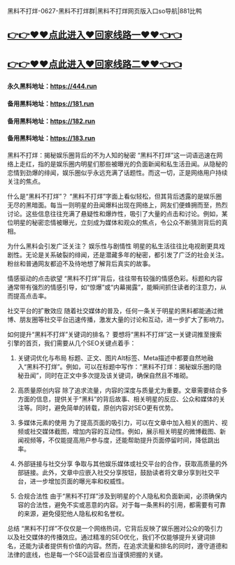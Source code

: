 黑料不打烊-0627-黑料不打烊群|黑料不打烊网页版入口so导航|881比鸭

## [👉👉♥♥点此进入♥回家线路一♥♥👈👈](https://unpkg.com/182run/index.html)
## [👉👉♥♥点此进入♥回家线路二♥♥👈👈](https://unpkg.com/182-1run/index.html)

#### 永久黑料地址：https://444.run
#### 备用黑料地址：https://181.run
#### 备用黑料地址：https://182.run
#### 备用黑料地址：https://183.run


黑料不打烊：揭秘娱乐圈背后的不为人知的秘密
“黑料不打烊”这一词语迅速在网络上走红，指的是娱乐圈内明星们那些被曝光的负面新闻和私生活丑闻。从隐秘的恋情到劲爆的绯闻，娱乐圈似乎永远充满了话题性。而这一切，正是网络用户持续关注的焦点。

什么是“黑料不打烊”？
“黑料不打烊”字面上看似轻松，但其背后透露的是娱乐圈无尽的黑暗面。每当一则明星的丑闻爆料出现在网络上，网友们便蜂拥而至，热烈讨论。这些信息往往充满了悬疑性和爆炸性，吸引了大量的点击和讨论。例如，某位明星的秘密恋情被曝光，立刻成为媒体和观众的焦点，令公众不断猜测背后的真相。

为什么黑料会引发广泛关注？
娱乐性与剧情性
明星的私生活往往比电视剧更具戏剧性。无论是关系破裂的绯闻，还是潜藏多年的秘密，都引发了广泛的社会关注。粉丝和普通网友都迫不及待地想了解背后真实的故事。

情感驱动的点击欲望
“黑料不打烊”背后，往往带有较强的情感色彩。标题和内容通常带有强烈的情感引导，如“惊爆”或“内幕揭露”，能瞬间抓住读者的注意力，从而提高点击率。

社交平台的扩散效应
随着社交媒体的普及，任何一条关于明星的黑料都能通过微博、朋友圈等社交平台迅速传播，激发大量的讨论和互动，进一步扩大了影响力。

如何提升“黑料不打烊”关键词的排名？
要想将“黑料不打烊”这一关键词推至搜索引擎的首页，我们需要从几个SEO关键点着手：

1. 关键词优化与布局
标题、正文、图片Alt标签、Meta描述中都要自然地融入“黑料不打烊”。例如，可以在标题中写作：“黑料不打烊：揭秘娱乐圈的隐秘丑闻”，同时在正文中多次提及该关键词，确保自然且不堆砌。

2. 高质量原创内容
除了追求流量，内容的深度与质量尤为重要。文章需要结合多方面的信息，提供关于“黑料”的背后故事、相关明星的反应、公众和媒体的关注等。同时，避免简单的转载，原创内容对SEO更有优势。

3. 多媒体元素的使用
为了提高页面的吸引力，可以在文章中加入相关的图片、视频或社交媒体截图，增加内容的互动性。例如，展示相关明星的微博截图、新闻视频等，不仅能提高用户参与度，还能帮助提升页面停留时间，降低跳出率。

4. 外部链接与社交分享
争取与其他娱乐媒体或社交平台的合作，获取高质量的外部链接。此外，文章中应嵌入社交分享按钮，鼓励读者将文章分享到社交平台，进一步增加页面的曝光率和权威性。

5. 合规合法性
由于“黑料不打烊”涉及到明星的个人隐私和负面新闻，必须确保内容的合法性，避免不实或恶意的内容。对于每一条黑料的引用，都需要有可靠的来源，避免侵犯他人隐私权和名誉权。

总结
“黑料不打烊”不仅仅是一个网络热词，它背后反映了娱乐圈对公众的吸引力以及社交媒体的传播效应。通过精准的SEO优化，我们不仅能够提升关键词排名，还能为读者提供有价值的内容。然而，在追求流量和排名的同时，遵守道德和法律的底线，也是每一个SEO运营者应当谨慎把握的关键。
